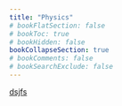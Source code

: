 ```yaml
---
title: "Physics"
# bookFlatSection: false
# bookToc: true
# bookHidden: false
bookCollapseSection: true
# bookComments: false
# bookSearchExclude: false
---
```


[dsjfs](fdkjfs)
